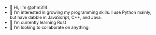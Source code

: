 - 👋 Hi, I’m @phm314
- 👀 I’m interested in growing my programming skills. I use Python mainly, but have dabble in JavaScript, C++, and Java.
- 🌱 I’m currently learning Rust
- 💞️ I’m looking to collaborate on anything.

<!---
phm314/phm314 is a ✨ special ✨ repository because its `README.md` (this file) appears on your GitHub profile.
You can click the Preview link to take a look at your changes.
--->
